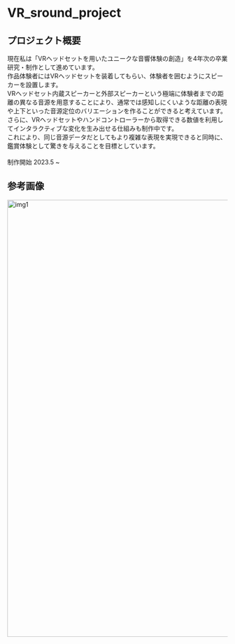 # VR_sround_project
## プロジェクト概要
現在私は「VRヘッドセットを用いたユニークな音響体験の創造」を4年次の卒業研究・制作として進めています。<br>
作品体験者にはVRヘッドセットを装着してもらい、体験者を囲むようにスピーカーを設置します。<br>
VRヘッドセット内蔵スピーカーと外部スピーカーという極端に体験者までの距離の異なる音源を用意することにより、通常では感知しにくいような距離の表現や上下といった音源定位のバリエーションを作ることができると考えています。<br>
さらに、VRヘッドセットやハンドコントローラーから取得できる数値を利用してインタラクティブな変化を生み出せる仕組みも制作中です。<br>
これにより、同じ音源データだとしてもより複雑な表現を実現できると同時に、鑑賞体験として驚きを与えることを目標としています。<br>
<br>
制作開始 2023.5 ~ <br>
## 参考画像<br>
<img width="1000" alt="img1" src="https://github.com/kuryuF/VR_sround_project/assets/89235127/3c5f67d4-30a1-497d-8c3b-8a2afca01ca0">
